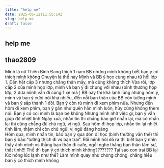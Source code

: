 ```yaml
---
title: "help me"
date: 2025-06-12T11:56:14Z
slug: help-me
draft: false
---
```


## help me

## thao2809

Mình là nữ Thiên Bình  Đang thích 1 nam BB nhưng mình không biết bạn ý có thích mình không 
Chuyện là thế này
Mình và BB ý học cùng nhau từ hồi lớp 1. Đến hết cấp 3  nhưng chẳng thân mấy, mà cũng không thích
Vừa rồi, lớp cấp 2 của mình họp lớp, mình và bạn ý đi chung với nhau (bình thường họp lớp, 2 đứa mình vẫn đi cùng 1 xe mà )
BB này thì khá lạnh lùng nhưng hôm ý, mình và bạn ý cười nói khá nhiều, đến nỗi bạn thân của BB còn tưởng mình và bạn ý sắp thành 1 đôi. Bạn ý còn rủ mình đi xem phim nữa. Nhưng đến hôm đi xem phim, bạn ý gần như quên hẳn mình luôn, hủy cũng không thèm nói. Bạn ý có coi mình là bạn bè không 
Nhưng mình nhờ việc gì, bạn ý vẫn giúp đỡ nhiệt tình
Ngày xưa, nhắn tin thì chẳng bao giờ nhắn lại, mà có nhắn lại thì cũng chẳng đủ chủ ngữ, vị ngữ. Sau hôm đi họp lớp, nhắn tin lại nhiệt tình lắm, thậm chí còn chủ ngữ, vị ngữ đàng hoàng  
Hôm qua, mình nhắn tin, bảo bạn ý qua đón đi học (bình thường vẫn thế) thì bạn ý bảo:"tưởng thích đi vs bạn trai". Rồi mình hỏi dò ra thì biết bạn ý nhìn thấy ảnh mình vs thằng bạn thân đi cafe, ngồi nghe thằng bạn thân tâm sự, thất tình!!!
Thế thì bạn ý có thích mình không????????
Tại sao con trai BB lại lúc nóng lúc lạnh như thế? Làm mình quay như chong chóng, chẳng hiểu bạn ý có thích mình không